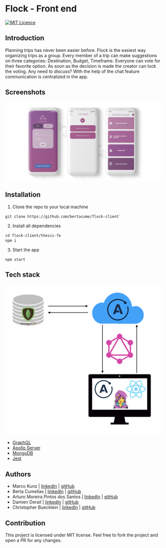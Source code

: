 # Flock - Front end

[![MIT Licence](https://camo.githubusercontent.com/1e5d6c593654e3673fe4323032b7af9656157b1e/68747470733a2f2f6261646765732e66726170736f66742e636f6d2f6f732f6d69742f6d69742e7376673f763d313033)](https://opensource.org/licenses/mit-license.php)

## Introduction

Planning trips has never been easier before. Flock is the easiest way organizing trips as a group. Every member of a trip can make suggestions on three categories: Destination, Budget, Timeframe. Everyone can vote for their favorite option. As soon as the decision is made the creator can lock the voting. Any need to discuss? With the help of the chat feature communication is centralized in the app.



## Screenshots

![first](./thesis-fe/src/assets/first.jpg)



## Installation

1. Clone the repo to your local machine

``` 
git clone https://github.com/bertacume/flock-client`
```
2. Install all dependencies
```
cd flock-client/thesis-fe
npm i
```
3. Start the app

```
npm start
```



## Tech stack
![techstack](./thesis-fe/src/assets/techstack.png)

* <a href="https://graphql.org/">GraphQL</a>
* <a href="https://www.apollographql.com/docs/apollo-server/">Apollo Server</a>
* <a href="https://www.mongodb.com/what-is-mongodb">MongoDB</a>
* <a href="https://jestjs.io/">Jest</a>

## Authors
* Marco Kunz | <a href="https://www.linkedin.com/in/marcokunz/">linkedIn</a> | <a href="https://github.com/mrcknz">gitHub</a>
* Berta Cumellas | <a href="https://www.linkedin.com/in/berta-cumellas/">linkedIn</a> | <a href="https://github.com/bertacume">gitHub</a>
* Arturo Moreira Pintos dos Santos | <a href="https://www.linkedin.com/in/arturo-moreira-santos-381a21176/">linkedIn</a> | <a href="https://github.com/artyBMPS">gitHub</a>
* Damien Derail | <a href="https://www.linkedin.com/in/damien-derail-b446932a/">linkedIn</a> | <a href="https://github.com/Damien1208">gitHub</a>
* Christopher Buecklein | <a href="https://www.linkedin.com/in/christopher-b%C3%BCcklein-594b13b3/">linkedIn</a> | <a href="https://github.com/Bueggi">gitHub</a>

## Contribution
This project is licensed under MIT license. Feel free to fork the project and open a PR for any changes.

